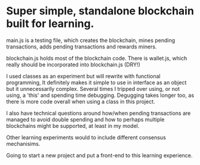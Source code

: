 # Super simple, standalone blockchain built for learning.

main.js is a testing file, which creates the blockchain, mines pending transactions, adds pending transactions and rewards miners.

blockchain.js holds most of the blockchain code. There is wallet.js, which really should be incorporated into blockchain.js (DRY!)

I used classes as an experiment but will rewrite with functional programming, It definitely makes it simple to use in interface as an object but it unnecessarily complex. Several times I tripped over using, or not using, a 'this' and spending time debugging. Degugging takes longer too, as there is more code overall when using a class in this project.

I also have technical questions around how/when pending transactions are managed to avoid double spending and how to perhaps multiple blockchains might be supported, at least in my model.

Other learning experiments would to include different consensus mechanisims.

Going to start a new project and put a front-end to this learning experience.
